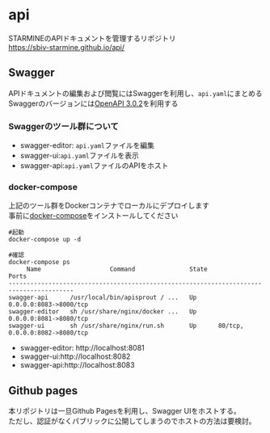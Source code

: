 # api
STARMINEのAPIドキュメントを管理するリポジトリ  
https://sbiv-starmine.github.io/api/  

## Swagger
APIドキュメントの編集および閲覧にはSwaggerを利用し、`api.yaml`にまとめる  
Swaggerのバージョンには[OpenAPI 3.0.2](https://github.com/OAI/OpenAPI-Specification/blob/master/versions/3.0.2.md)を利用する  

### Swaggerのツール群について
- swagger-editor: `api.yaml`ファイルを編集
- swagger-ui:`api.yaml`ファイルを表示
- swagger-api:`api.yaml`ファイルのAPIをホスト

### docker-compose
上記のツール群をDockerコンテナでローカルにデプロイします  
事前に[docker-compose](http://docs.docker.jp/compose/install.html)をインストールしてください  

``` shell
#起動
docker-compose up -d

#確認
docker-compose ps
     Name                   Command               State               Ports
----------------------------------------------------------------------------------------
swagger-api      /usr/local/bin/apisprout / ...   Up      0.0.0.0:8083->8000/tcp
swagger-editor   sh /usr/share/nginx/docker ...   Up      0.0.0.0:8081->8080/tcp
swagger-ui       sh /usr/share/nginx/run.sh       Up      80/tcp, 0.0.0.0:8082->8080/tcp
```

- swagger-editor: http://localhost:8081
- swagger-ui:http://localhost:8082
- swagger-api:http://localhost:8083

## Github pages
本リポジトリは一旦Github Pagesを利用し、Swagger UIをホストする。  
ただし、認証がなくパブリックに公開してしまうのでホストの方法は要検討。  


